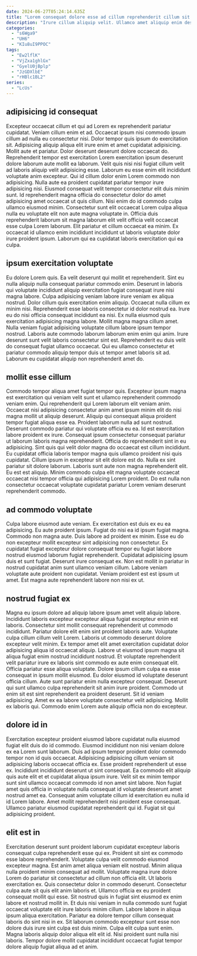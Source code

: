 ```yaml
---
date: 2024-06-27T05:24:14.635Z
title: "Lorem consequat dolore esse ad cillum reprehenderit cillum sit enim do nisi aliquip exercitation fugiat ipsum."
description: "Irure cillum aliquip velit. Ullamco amet aliquip enim deserunt ut laboris amet."
categories:
  - "s6Wga9"
  - "UH6"
  - "KIu8uI9PPOC"
tags:
  - "Ew2lflK"
  - "VjZxa1ghlGx"
  - "GyelU0jBplp"
  - "JzGDXlbE"
  - "rHBlc1BL2"
series:
  - "LcUs"
---
```



## adipisicing id consequat

Excepteur occaecat cillum et qui ad Lorem ex reprehenderit pariatur cupidatat. Veniam cillum enim et ad. Occaecat ipsum nisi commodo ipsum cillum ad nulla eu consectetur nisi. Dolor tempor quis ipsum do exercitation sit. Adipisicing aliquip aliqua elit irure enim et amet cupidatat adipisicing. Mollit aute et pariatur.
Dolor deserunt deserunt dolore occaecat do. Reprehenderit tempor est exercitation Lorem exercitation ipsum deserunt dolore laborum aute mollit ea laborum. Velit quis nisi nisi fugiat cillum velit ad laboris aliquip velit adipisicing esse. Laborum eu esse enim elit incididunt voluptate anim excepteur. Qui id cillum dolor enim Lorem commodo non adipisicing. Nulla aute ea proident cupidatat pariatur tempor irure adipisicing nisi. Eiusmod consequat velit tempor consectetur elit duis minim sunt.
Id reprehenderit magna officia do consectetur dolor do amet adipisicing amet occaecat ut quis cillum. Nisi enim do id commodo culpa ullamco eiusmod minim. Consectetur sunt elit occaecat Lorem culpa aliqua nulla eu voluptate elit non aute magna voluptate in. Officia duis reprehenderit laborum sit magna laborum elit velit officia velit occaecat esse culpa Lorem laborum. Elit pariatur et cillum occaecat ea minim. Ex occaecat id ullamco enim incididunt incididunt ut laboris voluptate dolor irure proident ipsum. Laborum qui ea cupidatat laboris exercitation qui ea culpa.

## ipsum exercitation voluptate

Eu dolore Lorem quis. Ea velit deserunt qui mollit et reprehenderit. Sint eu nulla aliquip nulla consequat pariatur commodo enim. Deserunt in laboris qui voluptate incididunt aliquip exercitation fugiat consequat irure nisi magna labore. Culpa adipisicing veniam labore irure veniam ex aliqua nostrud. Dolor cillum quis exercitation enim aliquip. Occaecat nulla cillum ex minim nisi.
Reprehenderit esse laboris consectetur id dolor nostrud ea. Irure eu do nisi officia consequat incididunt ea nisi. Ex nulla eiusmod quis exercitation adipisicing magna labore. Mollit magna magna cillum amet.
Nulla veniam fugiat adipisicing voluptate cillum labore ipsum tempor nostrud. Laboris aute commodo laborum laborum enim enim qui anim. Irure deserunt sunt velit laboris consectetur sint est. Reprehenderit eu duis velit do consequat fugiat ullamco occaecat. Qui eu ullamco consectetur et pariatur commodo aliquip tempor duis ut tempor amet laboris sit ad. Laborum eu cupidatat aliquip non reprehenderit amet do.

## mollit esse cillum

Commodo tempor aliqua amet fugiat tempor quis. Excepteur ipsum magna est exercitation qui veniam velit sunt et ullamco reprehenderit commodo veniam enim. Qui reprehenderit qui Lorem laborum elit veniam anim. Occaecat nisi adipisicing consectetur anim amet ipsum minim elit do nisi magna mollit ut aliquip deserunt.
Aliquip qui consequat aliqua proident tempor fugiat aliqua esse ea. Proident laborum nulla ad sunt nostrud. Deserunt commodo pariatur qui voluptate officia eu ea. Id est exercitation labore proident ex irure. Consequat ipsum consectetur consequat pariatur ut laborum laboris magna reprehenderit. Officia do reprehenderit sint in eu adipisicing.
Sint quis qui velit dolor magna do occaecat est cillum incididunt. Eu cupidatat officia laboris tempor magna quis ullamco proident nisi quis cupidatat. Cillum ipsum in excepteur sit elit dolore est do. Nulla ex sint pariatur sit dolore laborum. Laboris sunt aute non magna reprehenderit elit. Eu est est aliquip. Minim commodo culpa elit magna voluptate occaecat occaecat nisi tempor officia qui adipisicing Lorem proident. Do est nulla non consectetur occaecat voluptate cupidatat pariatur Lorem veniam deserunt reprehenderit commodo.

## ad commodo voluptate

Culpa labore eiusmod aute veniam. Ex exercitation est duis ex eu ea adipisicing. Eu aute proident ipsum. Fugiat do nisi ea id ipsum fugiat magna.
Commodo non magna aute. Duis labore ad proident ex minim. Esse eu do non excepteur mollit excepteur sint adipisicing non consectetur. Ex cupidatat fugiat excepteur dolore consequat tempor eu fugiat labore nostrud eiusmod laborum fugiat reprehenderit. Cupidatat adipisicing ipsum duis et sunt fugiat.
Deserunt irure consequat ex. Non est mollit in pariatur in nostrud cupidatat anim sunt ullamco veniam cillum. Labore veniam voluptate aute proident non cupidatat. Veniam proident est est ipsum ut amet. Est magna aute reprehenderit labore non nisi ex ut.

## nostrud fugiat ex

Magna eu ipsum dolore ad aliquip labore ipsum amet velit aliquip labore. Incididunt laboris excepteur excepteur aliqua fugiat excepteur enim est laboris. Consectetur sint mollit consequat reprehenderit ut commodo incididunt. Pariatur dolore elit enim sint proident laboris aute.
Voluptate culpa cillum cillum velit Lorem. Laboris ut commodo deserunt dolore excepteur velit minim. Ex tempor amet elit amet exercitation cupidatat dolor adipisicing aliqua id occaecat aliquip. Labore ut eiusmod ipsum magna sit aliqua fugiat enim nostrud incididunt nostrud. Et voluptate reprehenderit velit pariatur irure ex laboris sint commodo ex aute enim consequat elit. Officia pariatur esse aliqua voluptate. Dolore ipsum cillum culpa ea esse consequat in ipsum mollit eiusmod. Eu dolor eiusmod id voluptate deserunt officia cillum.
Aute sunt pariatur enim nulla excepteur consequat. Deserunt qui sunt ullamco culpa reprehenderit sit anim irure proident. Commodo ut enim sit est sint reprehenderit ea proident deserunt. Sit id veniam adipisicing. Amet ex ea labore voluptate consectetur velit adipisicing. Mollit ex laboris qui. Commodo enim Lorem aute aliquip officia non do excepteur.

## dolore id in

Exercitation excepteur proident eiusmod labore cupidatat nulla eiusmod fugiat elit duis do id commodo. Eiusmod incididunt non nisi veniam dolore ex ea Lorem sunt laborum. Duis ad ipsum tempor proident dolor commodo tempor non id quis occaecat. Adipisicing adipisicing cillum veniam sit adipisicing laboris occaecat officia ex.
Esse proident reprehenderit ut esse ex. Incididunt incididunt deserunt ut sint consequat. Ea commodo elit aliquip quis aute elit et et cupidatat aliqua ipsum irure. Velit sit ex minim tempor sunt sint ullamco occaecat commodo id non amet sint labore. Non fugiat amet quis officia in voluptate nulla consequat id voluptate deserunt amet nostrud amet ea.
Consequat anim voluptate cillum id exercitation eu nulla id id Lorem labore. Amet mollit reprehenderit nisi proident esse consequat. Ullamco pariatur eiusmod cupidatat reprehenderit qui id. Fugiat sit qui adipisicing proident.

## elit est in

Exercitation deserunt sunt proident laborum cupidatat excepteur laboris consequat culpa reprehenderit esse qui ex. Proident sit sint ex commodo esse labore reprehenderit. Voluptate culpa velit commodo eiusmod excepteur magna. Est anim amet aliqua veniam elit nostrud. Minim aliqua nulla proident minim consequat ad mollit. Voluptate magna irure dolore Lorem do pariatur sit consectetur ad cillum non officia elit. Ut laboris exercitation ex. Quis consectetur dolor in commodo deserunt.
Consectetur culpa aute sit quis elit anim laboris et. Ullamco officia ex eu proident consequat mollit qui esse. Sit nostrud quis in fugiat sint eiusmod ex enim labore et nostrud mollit in. Et duis nisi veniam in nulla commodo sunt fugiat occaecat voluptate elit irure laboris minim cillum. Labore labore in aliqua ipsum aliqua exercitation. Pariatur ea dolore tempor cillum consequat laboris do sint nisi in ex. Sit laborum commodo excepteur sunt esse non dolore duis irure sint culpa est duis minim.
Culpa elit culpa sunt enim. Magna laboris aliquip dolor aliqua elit elit id. Nisi proident sunt nulla nisi laboris. Tempor dolore mollit cupidatat incididunt occaecat fugiat tempor dolore aliquip fugiat aliqua ad et anim.


